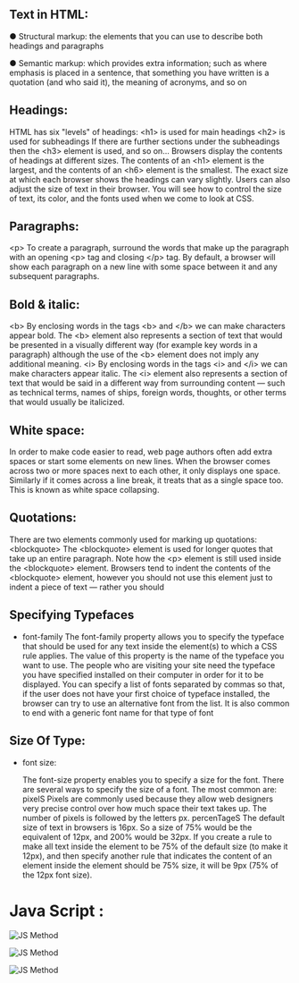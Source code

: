 ## Text in HTML: 
● Structural markup: the elements that you can use to describe both headings and paragraphs

● Semantic markup: which provides extra information; such as where emphasis is placed in a sentence, that something you have written is a quotation (and who said it), the meaning of acronyms, and so on 

## Headings: 

HTML has six "levels" of headings:
\<h1> is used for main headings \<h2> is used for subheadings
If there are further sections under the subheadings then the \<h3> element is used, and so on...
Browsers display the contents of headings at different sizes. The contents of an \<h1> element is the largest, and the contents of an \<h6> element is the smallest. The exact size at which each browser shows the headings can vary slightly. Users can also adjust the size of text in their browser. You will see how to control the size of text, its color, and the fonts used when we come to look at CSS.

## Paragraphs: 

\<p>
To create a paragraph, surround the words that make up the paragraph with an opening \<p> tag and closing \</p> tag.
By default, a browser will show each paragraph on a new line with some space between it and any subsequent paragraphs.

## Bold & italic: 


\<b>
By enclosing words in the tags \<b> and \</b> we can make characters appear bold.
The \<b> element also represents a section of text that would be presented in a visually different way (for example key words in a paragraph) although the use of the \<b> element does not imply any additional meaning.
\<i>
By enclosing words in the tags \<i> and \</i> we can make characters appear italic.
The \<i> element also represents a section of text that would be said in a different way from surrounding content — such as technical terms, names of ships, foreign words, thoughts, or other terms that would usually be italicized.

## White space: 

In order to make code easier to read, web page authors often add extra spaces or start some elements on new lines.
When the browser comes across two or more spaces next to each other, it only displays one space. Similarly if it comes across a line break, it treats that as a single space too. This is known as white space collapsing.

## Quotations: 


There are two elements commonly used for marking up quotations:
\<blockquote>
The \<blockquote> element is used for longer quotes that take up an entire paragraph. Note how the \<p> element is still used inside the \<blockquote> element.
Browsers tend to indent the contents of the \<blockquote> element, however you should not use this element just to indent a piece of text — rather you should

## Specifying Typefaces

- font-family
The font-family property allows you to specify the typeface that should be used for any text inside the element(s) to which a CSS rule applies.
The value of this property is the name of the typeface you want to use.
The people who are visiting your site need the typeface you have specified installed on their computer in order for it to be displayed.
You can specify a list of fonts separated by commas so that,
if the user does not have your first choice of typeface installed, the browser can try to use an alternative font from the list.
It is also common to end with a generic font name for that type of font

## Size Of Type:
- font size:

  The font-size property enables you to specify a size for the
font. There are several ways to specify the size of a font. The most common are:
pixelS
Pixels are commonly used because they allow web designers very precise control over how much space their text takes up. The number of pixels is followed by the letters px.
percenTageS
The default size of text in browsers is 16px. So a size of 75% would be the equivalent of 12px, and 200% would be 32px.
If you create a rule to make all text inside the <body> element to be 75% of the default size (to make it 12px), and then specify another rule that indicates the content of an element inside the <body> element should be 75% size, it will be 9px (75% of the 12px font size). 

# Java Script : 

![JS Method](https://media.geeksforgeeks.org/wp-content/uploads/20190306104652/obj21.png)

![JS Method](https://www.tutsmake.com/wp-content/uploads/2020/05/JavaScript-Data-Types-Examples-1.jpeg)

![JS Method](https://image.slidesharecdn.com/javascriptbeyondjqueryjfokus2013johnwilander-130207032832-phpapp01/95/javascript-beyond-jquery-jfokus-2013-10-638.jpg?cb=1360207895)